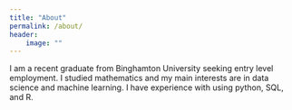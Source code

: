 ```yaml
---
title: "About"
permalink: /about/
header:
    image: ""
---
```

I am a recent graduate from Binghamton University seeking entry level employment. I studied mathematics and my main interests are in data science and machine learning. I have experience with using python, SQL, and R.